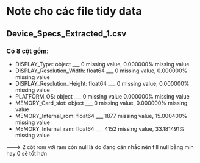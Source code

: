 # Note cho các file tidy data

## Device_Specs_Extracted_1.csv

### Có 8 cột gồm:

-   DISPLAY_Type: object \_\_\_ 0 missing value, 0.000000% missing value
-   DISPLAY_Resolution_Width: float64 \_\_\_ 0 missing value, 0.000000% missing value
-   DISPLAY_Resolution_Height: float64 \_\_\_ 0 missing value, 0.000000% missing value
-   PLATFORM_OS: object \_\_\_ 0 missing value 0.000000% missing value
-   MEMORY_Card_slot: object \_\_\_ 0 missing value, 0.000000% missing value
-   MEMORY_Internal_rom: float64 \_\_\_ 1877 missing value, 15.000400% missing value
-   MEMORY_Internal_ram: float64 \_\_\_ 4152 missing value, 33.181491% missing value

---> 2 cột rom với ram còn null là do đang cân nhắc nên fill null bằng min hay 0 sẽ tốt hơn
